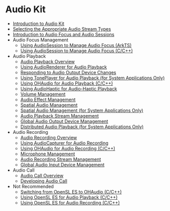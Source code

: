 # Audio Kit

- [Introduction to Audio Kit](audio-kit-intro.md)
- [Selecting the Appropriate Audio Stream Types](using-right-streamusage-and-sourcetype.md)
- [Introduction to Audio Focus and Audio Sessions](audio-playback-concurrency.md)
- Audio Focus Management<!--audio-session-->
  - [Using AudioSession to Manage Audio Focus (ArkTS)](audio-session-management.md)
  - [Using AudioSession to Manage Audio Focus (C/C++)](using-ohaudio-for-session.md)
- Audio Playback<!--audio-playback-->
  - [Audio Playback Overview](audio-playback-overview.md)
  - [Using AudioRenderer for Audio Playback](using-audiorenderer-for-playback.md)
  - [Responding to Audio Output Device Changes](audio-output-device-change.md)
  <!--Del-->
  - [Using TonePlayer for Audio Playback (for System Applications Only)](using-toneplayer-for-playback.md)
  <!--DelEnd-->
  - [Using OHAudio for Audio Playback (C/C++)](using-ohaudio-for-playback.md)
  - [Using AudioHaptic for Audio-Haptic Playback](using-audiohaptic-for-playback.md)
  - [Volume Management](volume-management.md)
  - [Audio Effect Management](audio-effect-management.md)
  - [Spatial Audio Management](public-audio-spatialization-management.md)
  <!--Del-->
  - [Spatial Audio Management (for System Applications Only)](audio-spatialization-management.md)
  <!--DelEnd-->
  - [Audio Playback Stream Management](audio-playback-stream-management.md)
  - [Global Audio Output Device Management](audio-output-device-management.md)
  <!--Del-->
  - [Distributed Audio Playback (for System Applications Only)](distributed-audio-playback.md)
  <!--DelEnd-->
- Audio Recording<!--audio-recording-->
  - [Audio Recording Overview](audio-recording-overview.md)
  - [Using AudioCapturer for Audio Recording](using-audiocapturer-for-recording.md)
  - [Using OHAudio for Audio Recording (C/C++)](using-ohaudio-for-recording.md)
  - [Microphone Management](mic-management.md)
  - [Audio Recording Stream Management](audio-recording-stream-management.md)
  - [Global Audio Input Device Management](audio-input-device-management.md)
- Audio Call<!--audio-call-->
  - [Audio Call Overview](audio-call-overview.md)
  - [Developing Audio Call](audio-call-development.md)
- Not Recommended<!--not-recommended-->
  - [Switching from OpenSL ES to OHAudio (C/C++)](replace-opensles-by-ohaudio.md)
  - [Using OpenSL ES for Audio Playback (C/C++)](using-opensl-es-for-playback.md)
  - [Using OpenSL ES for Audio Recording (C/C++)](using-opensl-es-for-recording.md)
